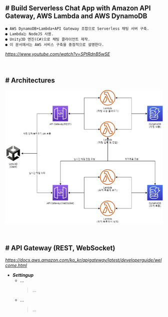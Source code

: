 ## # Build Serverless Chat App with Amazon API Gateway, AWS Lambda and AWS DynamoDB
    ● AWS DynamoDB+Lambda+API Gateway 조합으로 Serverless 채팅 서버 구축.
    ● Lambda는 NodeJS 사용.
    ● Unity3D 엔진(C#)으로 채팅 클라이언트 제작.
    ● 이 문서에서는 AWS 서비스 구축을 중점적으로 설명한다.
*https://www.youtube.com/watch?v=SPtRdnB5wSE*


　

## # Architectures

![](https://github.com/icodes-studio/wiki/blob/main/STUDY%2BRND/AWS/Chat%20(API%2BLambda%2BDynamoDB)/Assets/Architectures.png)


　

## # API Gateway (REST, WebSocket)

*https://docs.aws.amazon.com/ko_kr/apigateway/latest/developerguide/welcome.html*

- ***Settingup***
    - ...
        > ...
    - ...
        > ...
